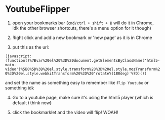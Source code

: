 # YoutubeFlipper


1) open your bookmarks bar (`cmd/ctrl + shift + B` will do it in Chrome, idk the other browser shortcuts, there's a menu option for it though)

2) Right click and add a new bookmark or 'new page' as it is in Chrome

3) put this as the url:

`(javascript:(function()%7Bvar%20el%20%3D%20document.getElementsByClassName('html5-main-video')%5B0%5D%3B%20el.style.transform%20%3D%20el.style.mozTransform%20%3D%20el.style.webkitTransform%20%3D%20'rotateY(180deg)'%7D)())`

and set the name as something easy to remember like `Flip Youtube` or something idk

4) Go to a youtube page, make sure it's using the html5 player (which is default i think now)

5) click the bookmarklet and the video will flip! WOAH!
